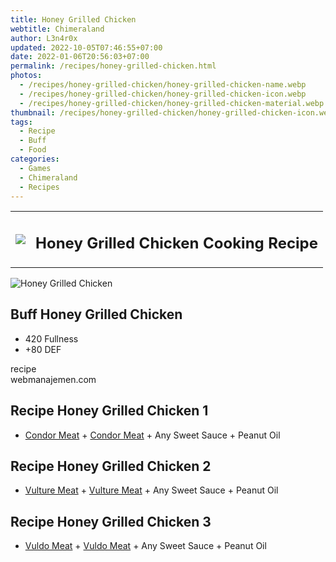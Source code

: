 ```yaml
---
title: Honey Grilled Chicken
webtitle: Chimeraland
author: L3n4r0x
updated: 2022-10-05T07:46:55+07:00
date: 2022-01-06T20:56:03+07:00
permalink: /recipes/honey-grilled-chicken.html
photos:
  - /recipes/honey-grilled-chicken/honey-grilled-chicken-name.webp
  - /recipes/honey-grilled-chicken/honey-grilled-chicken-icon.webp
  - /recipes/honey-grilled-chicken/honey-grilled-chicken-material.webp
thumbnail: /recipes/honey-grilled-chicken/honey-grilled-chicken-icon.webp
tags:
  - Recipe
  - Buff
  - Food
categories:
  - Games
  - Chimeraland
  - Recipes
---
```


<section id="bootstrap-wrapper"><link rel="stylesheet" href="https://cdn.statically.io/gh/dimaslanjaka/Web-Manajemen/40ac3225/css/bootstrap-4.5-wrapper.css"/><div class="row mb-2"><div class="col-md-12 mb-2"><table class="table" id="post-info"><tbody><tr><td><img class="d-inline-block me-2" src="/chimeraland/recipes/honey-grilled-chicken/honey-grilled-chicken-icon.webp" width="auto" height="auto"/></td><td><h1 class="fs-5">Honey Grilled Chicken Cooking Recipe</h1></td></tr></tbody></table></div></div><div class="card mb-2"><div class="row g-0"><div class="col-sm-4 position-relative mb-2"><img src="/chimeraland/recipes/honey-grilled-chicken/honey-grilled-chicken-material.webp" class="card-img fit-cover w-100 h-100" alt="Honey Grilled Chicken" data-fancybox="true"/></div><div class="col-sm-8 mb-2"><div class="card-body"><h2 class="card-title fs-5">Buff Honey Grilled Chicken</h2><div class="card-text"><ul><li>420 Fullness</li><li>+80 DEF</li></ul></div><span class="badge rounded-pill bg-dark">recipe</span></div><div class="card-footer text-end text-muted">webmanajemen.com</div></div></div></div><div class="row mb-2"><div class="col-12 col-lg-6 recipe-item mb-2"><div class="card"><div class="card-body"><h2 class="card-title fs-5">Recipe Honey Grilled Chicken 1</h2><div class="card-text"><ul><li><a class="text-decoration-none" href="/chimeraland/materials/condor-meat.html">Condor Meat</a><span> + </span><a class="text-decoration-none" href="/chimeraland/materials/condor-meat.html">Condor Meat</a><span> + </span>Any Sweet Sauce<span> + </span>Peanut Oil</li></ul></div></div></div></div><div class="col-12 col-lg-6 recipe-item mb-2"><div class="card"><div class="card-body"><h2 class="card-title fs-5">Recipe Honey Grilled Chicken 2</h2><div class="card-text"><ul><li><a class="text-decoration-none" href="/chimeraland/materials/vulture-meat.html">Vulture Meat</a><span> + </span><a class="text-decoration-none" href="/chimeraland/materials/vulture-meat.html">Vulture Meat</a><span> + </span>Any Sweet Sauce<span> + </span>Peanut Oil</li></ul></div></div></div></div><div class="col-12 col-lg-6 recipe-item mb-2"><div class="card"><div class="card-body"><h2 class="card-title fs-5">Recipe Honey Grilled Chicken 3</h2><div class="card-text"><ul><li><a class="text-decoration-none" href="/chimeraland/materials/vuldo-meat.html">Vuldo Meat</a><span> + </span><a class="text-decoration-none" href="/chimeraland/materials/vuldo-meat.html">Vuldo Meat</a><span> + </span>Any Sweet Sauce<span> + </span>Peanut Oil</li></ul></div></div></div></div></div></section>
